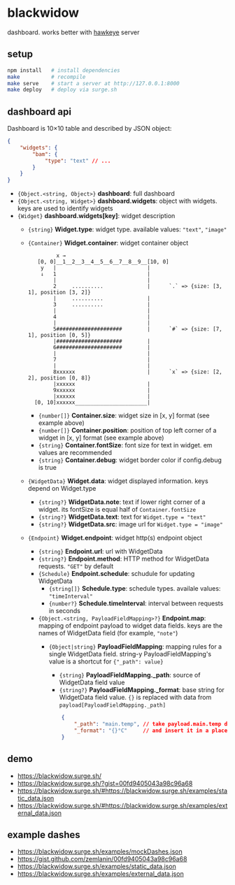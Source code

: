 # blackwidow
dashboard. works better with [hawkeye](http://github.com/zemlanin/hawkeye) server

## setup
```bash
npm install   # install dependencies
make          # recompile
make serve    # start a server at http://127.0.0.1:8000
make deploy   # deploy via surge.sh
```

## dashboard api
Dashboard is 10×10 table and described by JSON object:

```json
{
    "widgets": {
        "bam": {
            "type": "text" // ...
        }
    }
}
```

* `{Object.<string, Object>}` **dashboard**: full dashboard
* `{Object.<string, Widget>}` **dashboard.widgets**: object with widgets. keys are used to identify widgets
* `{Widget}` **dashboard.widgets[key]**: widget description
    * `{string}` **Widget.type**: widget type. available values: `"text"`, `"image"`
    * `{Container}` **Widget.container**: widget container object

        ```
                 x →
           [0, 0]__1__2__3__4__5__6__7__8__9__[10, 0]
            y   |                             |
            ↓   1                             |
                |                             |
                2     ..........              |      `.` => {size: [3, 1], position [3, 2]}
                |     ..........              |
                3     ..........              |
                |                             |
                4                             |
                |                             |
                5#####################        |      `#` => {size: [7, 1], position [0, 5]}
                |#####################        |
                6#####################        |
                |                             |
                7                             |
                |                             |
                8xxxxxx                       |      `x` => {size: [2, 2], position [0, 8]}
                |xxxxxx                       |
                9xxxxxx                       |
                |xxxxxx                       |
          [0, 10]xxxxxx_______________________|
        ```

        * `{number[]}` **Container.size**: widget size in [x, y] format (see example above)
        * `{number[]}` **Container.position**: position of top left corner of a widget in [x, y] format (see example above)
        * `{string}` **Container.fontSize**: font size for text in widget. em values are recommended
        * `{string}` **Container.debug**: widget border color if config.debug is true
    * `{WidgetData}` **Widget.data**: widget displayed information. keys depend on Widget.type
        * `{string?}` **WidgetData.note**: text if lower right corner of a widget. its fontSize is equal half of `Container.fontSize`
        * `{string?}` **WidgetData.text**: text for `Widget.type = "text"`
        * `{string?}` **WidgetData.src**: image url for `Widget.type = "image"`
    * `{Endpoint}` **Widget.endpoint**: widget http(s) endpoint object
        * `{string}` **Endpoint.url**: url with WidgetData
        * `{string?}` **Endpoint.method**: HTTP method for WidgetData requests. `"GET"` by default
        * `{Schedule}` **Endpoint.schedule**: schudule for updating WidgetData
            * `{string[]}` **Schedule.type**: schedule types. availale values: `"timeInterval"`
            * `{number?}` **Schedule.timeInterval**: interval between requests in seconds
        * `{Object.<string, PayloadFieldMapping>?}` **Endpoint.map**: mapping of endpoint payload to widget data fields. keys are the names of WidgetData field (for example, `"note"`)
            * `{Object|string}` **PayloadFieldMapping**: mapping rules for a single WidgetData field. string-y PayloadFieldMapping's value is a shortcut for `{"_path": value}`
                * `{string}` **PayloadFieldMapping._path**: source of WidgetData field value
                * `{string?}` **PayloadFieldMapping._format**: base string for WidgetData field value. `{}` is replaced with data from `payload[PayloadFieldMapping._path]`

                ```json
                    {
                        "_path": "main.temp", // take payload.main.temp data
                        "_format": "{}°C"     // and insert it in a place of {}
                    }
                ```

## demo
* https://blackwidow.surge.sh/
* https://blackwidow.surge.sh/?gist=00fd9405043a98c96a68
* https://blackwidow.surge.sh/#https://blackwidow.surge.sh/examples/static_data.json
* https://blackwidow.surge.sh/#https://blackwidow.surge.sh/examples/external_data.json

## example dashes
* https://blackwidow.surge.sh/examples/mockDashes.json
* https://gist.github.com/zemlanin/00fd9405043a98c96a68
* https://blackwidow.surge.sh/examples/static_data.json
* https://blackwidow.surge.sh/examples/external_data.json
